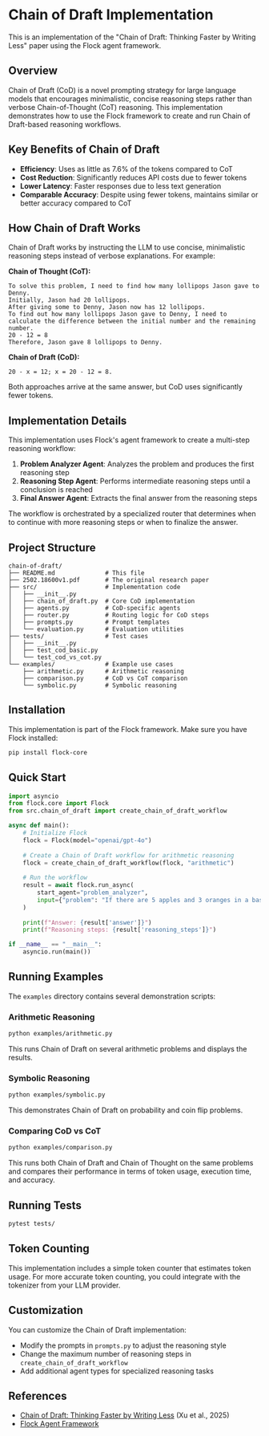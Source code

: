 # Chain of Draft Implementation

This is an implementation of the "Chain of Draft: Thinking Faster by Writing Less" paper using the Flock agent framework.

## Overview

Chain of Draft (CoD) is a novel prompting strategy for large language models that encourages minimalistic, concise reasoning steps rather than verbose Chain-of-Thought (CoT) reasoning. This implementation demonstrates how to use the Flock framework to create and run Chain of Draft-based reasoning workflows.

## Key Benefits of Chain of Draft

- **Efficiency**: Uses as little as 7.6% of the tokens compared to CoT
- **Cost Reduction**: Significantly reduces API costs due to fewer tokens
- **Lower Latency**: Faster responses due to less text generation
- **Comparable Accuracy**: Despite using fewer tokens, maintains similar or better accuracy compared to CoT

## How Chain of Draft Works

Chain of Draft works by instructing the LLM to use concise, minimalistic reasoning steps instead of verbose explanations. For example:

**Chain of Thought (CoT):**
```
To solve this problem, I need to find how many lollipops Jason gave to Denny.
Initially, Jason had 20 lollipops.
After giving some to Denny, Jason now has 12 lollipops.
To find out how many lollipops Jason gave to Denny, I need to calculate the difference between the initial number and the remaining number.
20 - 12 = 8
Therefore, Jason gave 8 lollipops to Denny.
```

**Chain of Draft (CoD):**
```
20 - x = 12; x = 20 - 12 = 8.
```

Both approaches arrive at the same answer, but CoD uses significantly fewer tokens.

## Implementation Details

This implementation uses Flock's agent framework to create a multi-step reasoning workflow:

1. **Problem Analyzer Agent**: Analyzes the problem and produces the first reasoning step
2. **Reasoning Step Agent**: Performs intermediate reasoning steps until a conclusion is reached
3. **Final Answer Agent**: Extracts the final answer from the reasoning steps

The workflow is orchestrated by a specialized router that determines when to continue with more reasoning steps or when to finalize the answer.

## Project Structure

```
chain-of-draft/
├── README.md              # This file
├── 2502.18600v1.pdf       # The original research paper
├── src/                   # Implementation code
│   ├── __init__.py
│   ├── chain_of_draft.py  # Core CoD implementation
│   ├── agents.py          # CoD-specific agents
│   ├── router.py          # Routing logic for CoD steps
│   ├── prompts.py         # Prompt templates
│   └── evaluation.py      # Evaluation utilities
├── tests/                 # Test cases
│   ├── __init__.py
│   ├── test_cod_basic.py
│   └── test_cod_vs_cot.py
└── examples/              # Example use cases
    ├── arithmetic.py      # Arithmetic reasoning
    ├── comparison.py      # CoD vs CoT comparison
    └── symbolic.py        # Symbolic reasoning
```

## Installation

This implementation is part of the Flock framework. Make sure you have Flock installed:

```bash
pip install flock-core
```

## Quick Start

```python
import asyncio
from flock.core import Flock
from src.chain_of_draft import create_chain_of_draft_workflow

async def main():
    # Initialize Flock
    flock = Flock(model="openai/gpt-4o")
    
    # Create a Chain of Draft workflow for arithmetic reasoning
    flock = create_chain_of_draft_workflow(flock, "arithmetic")
    
    # Run the workflow
    result = await flock.run_async(
        start_agent="problem_analyzer",
        input={"problem": "If there are 5 apples and 3 oranges in a basket, and 2 apples are removed, how many fruits remain in the basket?"}
    )
    
    print(f"Answer: {result['answer']}")
    print(f"Reasoning steps: {result['reasoning_steps']}")

if __name__ == "__main__":
    asyncio.run(main())
```

## Running Examples

The `examples` directory contains several demonstration scripts:

### Arithmetic Reasoning

```bash
python examples/arithmetic.py
```

This runs Chain of Draft on several arithmetic problems and displays the results.

### Symbolic Reasoning

```bash
python examples/symbolic.py
```

This demonstrates Chain of Draft on probability and coin flip problems.

### Comparing CoD vs CoT

```bash
python examples/comparison.py
```

This runs both Chain of Draft and Chain of Thought on the same problems and compares their performance in terms of token usage, execution time, and accuracy.

## Running Tests

```bash
pytest tests/
```

## Token Counting

This implementation includes a simple token counter that estimates token usage. For more accurate token counting, you could integrate with the tokenizer from your LLM provider.

## Customization

You can customize the Chain of Draft implementation:

- Modify the prompts in `prompts.py` to adjust the reasoning style
- Change the maximum number of reasoning steps in `create_chain_of_draft_workflow`
- Add additional agent types for specialized reasoning tasks

## References

- [Chain of Draft: Thinking Faster by Writing Less](https://arxiv.org/abs/2502.18600) (Xu et al., 2025)
- [Flock Agent Framework](https://github.com/whiteducksoftware/flock) 